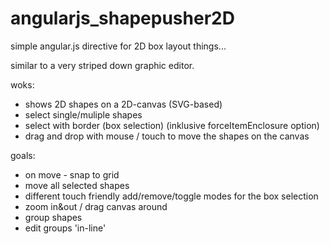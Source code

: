 # angularjs_shapepusher2D
simple angular.js directive for 2D box layout things...

similar to a very striped down graphic editor.

woks:
- shows 2D shapes on a 2D-canvas (SVG-based)
- select single/muliple shapes
- select with border (box selection) (inklusive forceItemEnclosure option)
- drag and drop with mouse / touch to move the shapes on the canvas


goals:
- on move - snap to grid
- move all selected shapes
- different touch friendly add/remove/toggle modes for the box selection
- zoom in&out / drag canvas around
- group shapes
- edit groups 'in-line'
